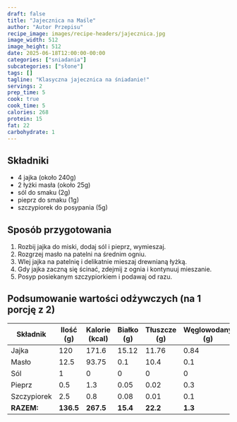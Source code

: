 ```yaml
---
draft: false
title: "Jajecznica na Maśle"
author: "Autor Przepisu"
recipe_image: images/recipe-headers/jajecznica.jpg
image_width: 512
image_height: 512
date: 2025-06-18T12:00:00-00:00
categories: ["sniadania"]
subcategories: ["słone"]
tags: []
tagline: "Klasyczna jajecznica na śniadanie!"
servings: 2
prep_time: 5
cook: true
cook_time: 5
calories: 268
protein: 15
fat: 22
carbohydrate: 1
---
```


## Składniki
- 4 jajka (około 240g)
- 2 łyżki masła (około 25g)
- sól do smaku (2g)
- pieprz do smaku (1g)
- szczypiorek do posypania (5g)

## Sposób przygotowania
1. Rozbij jajka do miski, dodaj sól i pieprz, wymieszaj.
2. Rozgrzej masło na patelni na średnim ogniu.
3. Wlej jajka na patelnię i delikatnie mieszaj drewnianą łyżką.
4. Gdy jajka zaczną się ścinać, zdejmij z ognia i kontynuuj mieszanie.
5. Posyp posiekanym szczypiorkiem i podawaj od razu.

## Podsumowanie wartości odżywczych (na 1 porcję z 2)

| Składnik         | Ilość (g) | Kalorie (kcal) | Białko (g) | Tłuszcze (g) | Węglowodany (g) |
|------------------|-----------|---------------|------------|--------------|-----------------|
| Jajka            | 120       | 171.6         | 15.12      | 11.76        | 0.84            |
| Masło            | 12.5      | 93.75         | 0.1        | 10.4         | 0.1             |
| Sól              | 1         | 0             | 0          | 0            | 0               |
| Pieprz           | 0.5       | 1.3           | 0.05       | 0.02         | 0.3             |
| Szczypiorek      | 2.5       | 0.8           | 0.08       | 0.01         | 0.1             |
| **RAZEM:**       | **136.5** | **267.5**     | **15.4**   | **22.2**     | **1.3**         |
